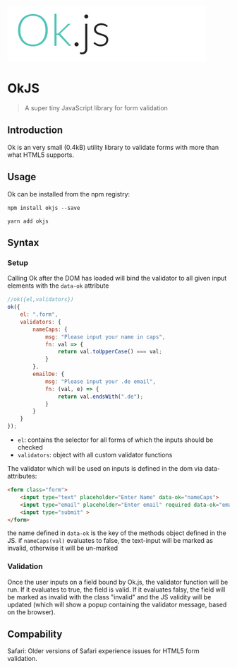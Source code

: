 ![OkJS](./logo.png)

# OkJS

> A super tiny JavaScript library for form validation

## Introduction

Ok is an very small (0.4kB) utility library to validate forms with more than what HTML5 supports.

## Usage

Ok can be installed from the npm registry:

```shell
npm install okjs --save
```

```shell
yarn add okjs
```

## Syntax

### Setup

Calling Ok after the DOM has loaded will bind the validator to all given input elements with the `data-ok` attribute

```js
//ok({el,validators})
ok({
    el: ".form",
    validators: {
        nameCaps: {
            msg: "Please input your name in caps",
            fn: val => {
                return val.toUpperCase() === val;
            }
        },
        emailDe: {
            msg: "Please input your .de email",
            fn: (val, e) => {
                return val.endsWith(".de");
            }
        }
    }
});
```

- `el`: contains the selector for all forms of which the inputs should be checked
- `validators`: object with all custom validator functions

The validator which will be used on inputs is defined in the dom via data-attributes:

```html
<form class="form">
    <input type="text" placeholder="Enter Name" data-ok="nameCaps">
    <input type="email" placeholder="Enter email" required data-ok="emailDe">
    <input type="submit" >
</form>
```

the name defined in `data-ok` is the key of the methods object defined in the JS.
if `nameCaps(val)` evaluates to false, the text-input will be marked as invalid, otherwise it will be un-marked

### Validation

Once the user inputs on a field bound by Ok.js, the validator function will be run. If it evaluates to true, the field is valid.
If it evaluates falsy, the field will be marked as invalid with the class "invalid" and the JS validity will be updated (which will show a popup containing the validator message, based on the browser).

## Compability

Safari: Older versions of Safari experience issues for HTML5 form validation.
